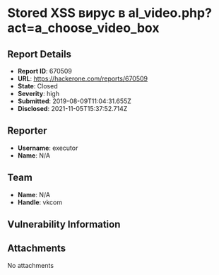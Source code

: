 # Stored XSS вирус в al_video.php?act=a_choose_video_box

## Report Details
- **Report ID**: 670509
- **URL**: https://hackerone.com/reports/670509
- **State**: Closed
- **Severity**: high
- **Submitted**: 2019-08-09T11:04:31.655Z
- **Disclosed**: 2021-11-05T15:37:52.714Z

## Reporter
- **Username**: executor
- **Name**: N/A

## Team
- **Name**: N/A
- **Handle**: vkcom

## Vulnerability Information


## Attachments
No attachments
